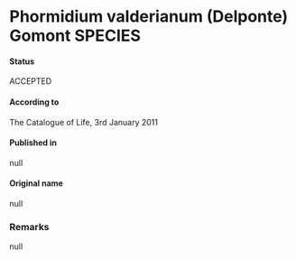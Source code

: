 # Phormidium valderianum (Delponte) Gomont SPECIES

#### Status
ACCEPTED

#### According to
The Catalogue of Life, 3rd January 2011

#### Published in
null

#### Original name
null

### Remarks
null